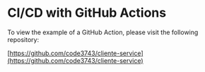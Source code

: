 # CI/CD with GitHub Actions

To view the example of a GitHub Action, please visit the following repository:

[https://github.com/code3743/cliente-service](https://github.com/code3743/cliente-service)